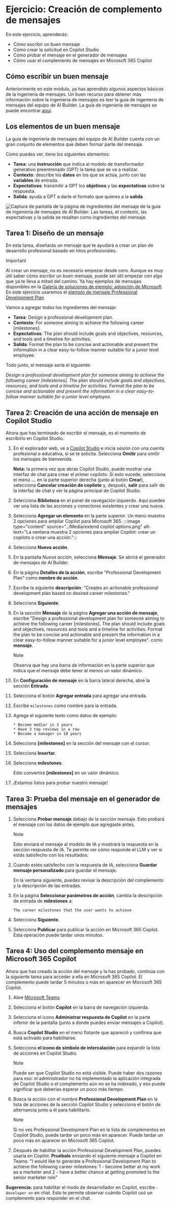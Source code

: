 # Ejercicio: Creación de complemento de mensajes

En este ejercicio, aprenderás:

- Cómo escribir un buen mensaje
- Cómo crear la solicitud en Copilot Studio
- Cómo probar el mensaje en el generador de mensajes
- Cómo usar el complemento de mensajes en Microsoft 365 Copilot

## Cómo escribir un buen mensaje

Anteriormente en este módulo, ya has aprendido algunos aspectos básicos de la ingeniería de mensajes. Un buen recurso para obtener más información sobre la ingeniería de mensajes es leer la guía de ingeniería de mensajes del equipo de AI Builder. La guía de ingeniería de mensajes se puede encontrar [aquí](https://aka.ms/learn-ai-builder-prompting-guide).

## Los elementos de un buen mensaje

La guía de ingeniería de mensajes del equipo de AI Builder cuenta con un gran conjunto de elementos que deben formar parte del mensaje.

Como puedes ver, tiene los siguientes elementos:

- **Tarea**: una **instrucción** que indica al modelo de transformador generativo preentrenado (GPT) la tarea que se va a realizar.
- **Contexto**: describe los **datos** en los que se actúa, junto con las **variables** de entrada.
- **Expectativas**: transmitir a GPT los **objetivos** y las **expectativas** sobre la respuesta.
- **Salida**: ayuda a GPT a darle el formato que quieres a la **salida**

![Captura de pantalla de la página de ingredientes del mensaje de la guía de ingeniería de mensajes de AI Builder. Las tareas, el contexto, las expectativas y la salida se resaltan como ingredientes del mensaje.](../Media/4-prompt-engineering-guide.png)

## Tarea 1: Diseño de un mensaje

En esta tarea, diseñarás un mensaje que te ayudará a crear un plan de desarrollo profesional basado en hitos profesionales.

> [!IMPORTANT]
> Al crear un mensaje, no es necesario empezar desde cero. Aunque es muy útil saber cómo escribir un buen mensaje, puede ser útil empezar con algo que ya te lleva a mitad del camino.
> Ya hay ejemplos de mensajes disponibles en la [Galería de soluciones de ejemplo: adopción de Microsoft](https://aka.ms/power-prompts). En este ejercicio usaremos el [ejemplo de mensaje Professional Development Plan](https://adoption.microsoft.com/sample-solution-gallery/sample/pnp-powerplatform-prompts-professional-development/).

Vamos a agregar todos los ingredientes del mensaje:

- **Tarea**: Design a professional development plan.
- **Contexto**: For someone aiming to achieve the following career [milestones].
- **Expectativas**: The plan should include goals and objectives, resources, and tools and a timeline for activities.
- **Salida**: Format the plan to be concise and actionable and present the information in a clear easy-to-follow manner suitable for a junior level employee.

Todo junto, el mensaje sería el siguiente:

*Design a professional development plan for someone aiming to achieve the following career [milestones]. The plan should include goals and objectives, resources, and tools and a timeline for activities. Format the plan to be concise and actionable and present the information in a clear easy-to-follow manner suitable for a junior level employee.*

## Tarea 2: Creación de una acción de mensaje en Copilot Studio

Ahora que has terminado de escribir el mensaje, es el momento de escribirlo en Copilot Studio.

1. En el explorador web, ve a [Copilot Studio](https://copilotstudio.microsoft.com) e inicia sesión con una cuenta profesional o educativa, si se te solicita.  Selecciona **Omitir** para omitir los mensajes de bienvenida.

    **Nota:** la primera vez que abras Copilot Studio, puede mostrar una interfaz de chat para crear el primer copiloto. Si esto sucede, selecciona el menú **...** en la parte superior derecha (junto al botón **Crear**), selecciona **Cancelar creación de copiloto** y, después, **salir** para salir de la interfaz de chat y ver la página principal de Copilot Studio.
1. Selecciona **Biblioteca** en el panel de navegación izquierdo. Aquí puedes ver una lista de las acciones y conectores existentes y crear una nueva.
1. Selecciona **Agregar un elemento** en la parte superior.  Un menú muestra 2 opciones para ampliar Copilot para Microsoft 365.
:::image type="content" source="../Media/extend copilot options.png" alt-text="La ventana muestra 2 opciones para ampliar Copilot: crear un copiloto o crear una acción.":::
1. Selecciona **Nueva acción**.
1. En la pantalla *Nueva acción*, selecciona **Mensaje**. Se abrirá el generador de mensajes de AI Builder.
1. En la página **Detalles de la acción**, escribe "Professional Development Plan" como **nombre de acción**.
1. Escribe la siguiente **descripción**: "Creates an actionable professional development plan based on desired career milestones."
1. Selecciona **Siguiente**.
1. En la sección **Mensaje** de la página **Agregar una acción de mensaje**, escribe "Design a professional development plan for someone aiming to achieve the following career [milestones]. The plan should include goals and objectives, resources and tools and a timeline for activities. Format the plan to be concise and actionable and present the information in a clear easy-to-follow manner suitable for a junior level employee". como **mensaje**.

    > [!NOTE]
    > Observa que hay una barra de información en la parte superior que indica que el mensaje debe tener al menos un valor dinámico.

1. En **Configuración de mensaje** en la barra lateral derecha, abre la sección **Entrada**.
1. Selecciona el botón **Agregar entrada** para agregar una entrada.
1. Escribe `milestones` como nombre para la entrada.
1. Agrega el siguiente texto como datos de ejemplo:

      ```text
      * Become medior in 3 years
      * Have 3 top reviews in a row
      * Become a manager in 10 years
      ```

1. Selecciona **[milestones]** en la sección del mensaje con el cursor.
1. Selecciona **Insertar**.
1. Selecciona **milestones**.

      Esto convertirá **[milestones]** en un valor dinámico.

1. ¡Estamos listos para probar nuestro mensaje!

## Tarea 3: Prueba del mensaje en el generador de mensajes

1. Selecciona **Probar mensaje** debajo de la sección mensaje. Esto probará el mensaje con los datos de ejemplo que agregaste antes.

    > [!NOTE]
    > Esto enviará el mensaje al modelo de IA y mostrará la respuesta en la sección respuesta de IA. Te permite ver cómo responde el LLM y ver si estás satisfecho con los resultados.

1. Cuando estés satisfecho con la respuesta de IA, selecciona **Guardar mensaje personalizado** para guardar el mensaje.

    En la ventana siguiente, puedes revisar la descripción del complemento y la descripción de las entradas.

1. En la página **Seleccionar parámetros de acción**, cambia la descripción de entrada de **milestones** a:

      ```text
      The career milestones that the user wants to achieve
      ```

1. Selecciona **Siguiente**.

1. Selecciona **Publicar** para publicar la acción en Microsoft 365 Copilot.  Esta operación puede tardar unos minutos.

## Tarea 4: Uso del complemento mensaje en Microsoft 365 Copilot

Ahora que has creado la acción del mensaje y la has probado, continúa con la siguiente tarea para acceder a ella en Microsoft 365 Copilot.  El complemento puede tardar 5 minutos o más en aparecer en Microsoft 365 Copilot.

1. Abre [Microsoft Teams](https://teams.microsoft.com).
1. Selecciona el botón **Copilot** en la barra de navegación izquierda.
1. Selecciona el icono **Administrar respuesta de Copilot** en la parte inferior de la pantalla (junto a donde puedes enviar mensajes a Copilot).
1. Busca **Copilot Studio** en el menú flotante que apareció y confirma que está activado para habilitarse.  
1. Selecciona **el icono de símbolo de intercalación** para expandir la lista de acciones en Copilot Studio.

    > [!NOTE]
    > Puede ser que Copilot Studio no está visible. Puede haber dos razones para eso: el administrador no ha implementado la aplicación integrada de Copilot Studio o el complemento aún no se ha indexado, y eso puede significar que deberías esperar un poco más tiempo.

2. Busca la acción con el nombre **Professional Development Plan** en la lista de acciones de la sección Copilot Studio y selecciona el botón de alternancia junto a él para habilitarlo.

    > [!NOTE]
    > Si no ves Professional Development Plan en la lista de complementos en Copilot Studio, puede tardar un poco más en aparecer. Puede tardar un poco más en aparecer en Microsoft 365 Copilot.

3. Después de habilitar la acción Professional Development Plan, puedes usarla en Copilot. **Pruébalo** enviando el siguiente mensaje a Copilot en Teams: "I would like to generate a Professional Development Plan to achieve the following career milestones: 1 - become better at my work as a marketer and 2 - have a better chance at getting promoted to the senior marketer role"

**Sugerencia:** para habilitar el modo de desarrollador en Copilot, escribe `-developer on` en chat.  Esto te permite observar cuándo Copilot usó un complemento para responder en el chat.
